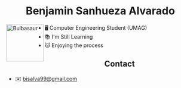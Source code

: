 
  <h1 align = "center">
    Benjamin Sanhueza Alvarado
  </h1> 
  
<div>
  <img src = "https://art.pixilart.com/b25ec9eb49f290a.png" alt = "Bulbasaur" width = "100" align = "left">
</div>

- 🖥️ Computer Engineering Student (UMAG)
- 📚 I'm Still Learning
- 🐱 Enjoying the process
  
<h2 align = "center">Contact</h2> 

- ✉️ bisalva99@gmail.com


<!---
Bisalva/Bisalva is a ✨ special ✨ repository because its `README.md` (this file) appears on your GitHub profile.
You can click the Preview link to take a look at your changes.
--->
